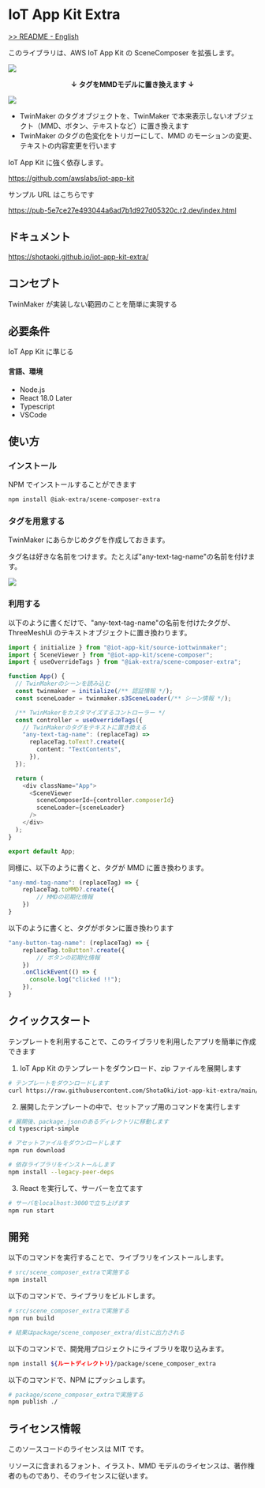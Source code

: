 # IoT App Kit Extra

<a href="./README.md">>> README - English</a>

このライブラリは、AWS IoT App Kit の SceneComposer を拡張します。

![](./images/tag-image.png)

<div style="text-align:center; font-weight:bold">↓ タグをMMDモデルに置き換えます ↓</div>

![](./images/mmd-image.gif)

- TwinMaker のタグオブジェクトを、TwinMaker で本来表示しないオブジェクト（MMD、ボタン、テキストなど）に置き換えます
- TwinMaker のタグの色変化をトリガーにして、MMD のモーションの変更、テキストの内容変更を行います

IoT App Kit に強く依存します。

https://github.com/awslabs/iot-app-kit

サンプル URL はこちらです

https://pub-5e7ce27e493044a6ad7b1d927d05320c.r2.dev/index.html

## ドキュメント

https://shotaoki.github.io/iot-app-kit-extra/

## コンセプト

TwinMaker が実装しない範囲のことを簡単に実現する

## 必要条件

IoT App Kit に準じる

#### 言語、環境

- Node.js
- React 18.0 Later
- Typescript
- VSCode

## 使い方

### インストール

NPM でインストールすることができます

```bash
npm install @iak-extra/scene-composer-extra
```

### タグを用意する

TwinMaker にあらかじめタグを作成しておきます。

タグ名は好きな名前をつけます。たとえば"any-text-tag-name"の名前を付けます。

![](./images/named-tag.png)

### 利用する

以下のように書くだけで、"any-text-tag-name"の名前を付けたタグが、ThreeMeshUi のテキストオブジェクトに置き換わります。

```typescript
import { initialize } from "@iot-app-kit/source-iottwinmaker";
import { SceneViewer } from "@iot-app-kit/scene-composer";
import { useOverrideTags } from "@iak-extra/scene-composer-extra";

function App() {
  // TwinMakerのシーンを読み込む
  const twinmaker = initialize(/** 認証情報 */);
  const sceneLoader = twinmaker.s3SceneLoader(/** シーン情報 */);

  /** TwinMakerをカスタマイズするコントローラー */
  const controller = useOverrideTags({
    // TwinMakerのタグをテキストに置き換える
    "any-text-tag-name": (replaceTag) =>
      replaceTag.toText?.create({
        content: "TextContents",
      }),
  });

  return (
    <div className="App">
      <SceneViewer
        sceneComposerId={controller.composerId}
        sceneLoader={sceneLoader}
      />
    </div>
  );
}

export default App;
```

同様に、以下のように書くと、タグが MMD に置き換わります。

```typescript
"any-mmd-tag-name": (replaceTag) => {
    replaceTag.toMMD?.create({
        // MMDの初期化情報
    })
}
```

以下のように書くと、タグがボタンに置き換わります

```typescript
"any-button-tag-name": (replaceTag) => {
    replaceTag.toButton?.create({
        // ボタンの初期化情報
    })
    .onClickEvent(() => {
      console.log("clicked !!");
    }),
}
```

## クイックスタート

テンプレートを利用することで、このライブラリを利用したアプリを簡単に作成できます

1. IoT App Kit のテンプレートをダウンロード、zip ファイルを展開します

```bash
# テンプレートをダウンロードします
curl https://raw.githubusercontent.com/ShotaOki/iot-app-kit-extra/main/templates/typescript-simple.zip -o typescript-simple.zip
```

2. 展開したテンプレートの中で、セットアップ用のコマンドを実行します

```bash
# 展開後、package.jsonのあるディレクトリに移動します
cd typescript-simple

# アセットファイルをダウンロードします
npm run download

# 依存ライブラリをインストールします
npm install --legacy-peer-deps
```

3. React を実行して、サーバーを立てます

```bash
# サーバをlocalhost:3000で立ち上げます
npm run start
```

## 開発

以下のコマンドを実行することで、ライブラリをインストールします。

```bash
# src/scene_composer_extraで実施する
npm install
```

以下のコマンドで、ライブラリをビルドします。

```bash
# src/scene_composer_extraで実施する
npm run build

# 結果はpackage/scene_composer_extra/distに出力される
```

以下のコマンドで、開発用プロジェクトにライブラリを取り込みます。

```bash
npm install ${ルートディレクトリ}/package/scene_composer_extra
```

以下のコマンドで、NPM にプッシュします。

```bash
# package/scene_composer_extraで実施する
npm publish ./
```

## ライセンス情報

このソースコードのライセンスは MIT です。

リソースに含まれるフォント、イラスト、MMD モデルのライセンスは、著作権者のものであり、そのライセンスに従います。
